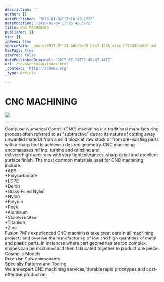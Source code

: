 ```yaml
---
description: ''
author: []
datePublished: '2018-01-04T17:16:49.122Z'
dateModified: '2018-01-04T17:16:48.377Z'
title: CNC MACHINING
publisher: {}
via: {}
inFeed: true
sourcePath: _posts/2017-07-24-b0c3be23-b7e7-4245-a1cc-ff7845c0b52f.md
hasPage: true
starred: false
datePublishedOriginal: '2017-07-24T22:40:47.341Z'
url: cnc-machining/index.html
_context: 'http://schema.org'
_type: Article

---
```

# CNC MACHINING
![](https://the-grid-user-content.s3-us-west-2.amazonaws.com/7e2ab8de-913d-43ef-b5a9-5515a09f5096.jpg)

---

Computer Numerical Control (CNC) machining is a traditional manufacturing process often referred to as "subtractive" due to its nature of cutting away unwanted material from a solid block of raw stock or from pre-existing parts with a sharp tool to achieve a desired geometry. CNC machining encompasses milling, turning and grinding and  
delivers high-accuracy with very tight tolerances, sharp detail and excellent surface finish. The most common materials used for CNC machining include:  
\*ABS  
\*Polycarbonate  
\*LDPE  
\*Delrin  
\*Glass-Filled Nylon  
\*Nylon  
\*Polypro  
\*Peek  
\*Aluminum  
\*Stainless Steel  
\*Titanium  
\*Zinc  
Fusion PM's experienced CNC machinists take great care in all machining projects and oversee the manufacturing of low and high quantities of metal and plastic parts. In instances where part geometries are too complex, shapes can be machined and then fabricated together to product one piece.  
Cosmetic Models  
Precision Sub-components  
Specialty Patterns and Tooling  
We are expert CNC machining services, durable rapid prototypes and cost-effective production.